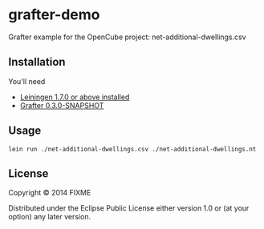# grafter-demo

Grafter example for the OpenCube project: net-additional-dwellings.csv

## Installation

You'll need 
* [Leiningen 1.7.0 or above installed](https://github.com/technomancy/leiningen)
* [Grafter 0.3.0-SNAPSHOT](https://github.com/Swirrl/grafter)

## Usage

    lein run ./net-additional-dwellings.csv ./net-additional-dwellings.nt

## License

Copyright © 2014 FIXME

Distributed under the Eclipse Public License either version 1.0 or (at
your option) any later version.